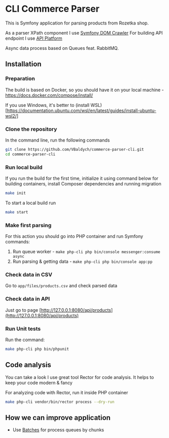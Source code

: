 # CLI Commerce Parser

This is Symfony application for parsing products from Rozetka shop.

As a parser XPath component I use [Symfony DOM Crawler](https://symfony.com/doc/current/components/dom_crawler.html)
For building API endpoint I use [API Platform](https://symfony.com/doc/6.4/the-fast-track/en/26-api.html)

Async data process based on Queues feat. RabbitMQ.

## Installation

### Preparation

The build is based on Docker, so you should have it on your local machine - https://docs.docker.com/compose/install/

If you use Windows, it's better to (install WSL)[https://documentation.ubuntu.com/wsl/en/latest/guides/install-ubuntu-wsl2/]

### Clone the repository

In the command line, run the following commands
```bash
git clone https://github.com/VBaldych/commerce-parser-cli.git
cd commerce-parser-cli
```

### Run local build

If you run the build for the first time, initialize it using command below for building containers,
install Composer dependencies and running migration
```bash
make init
```

To start a local build run
```bash
make start
```
### Make first parsing

For this action you should go into PHP container and run Symfony commands:

1. Run queue worker - `make php-cli php bin/console messenger:consume async`
2. Run parsing & getting data - `make php-cli php bin/console app:pp`

### Check data in CSV
Go to `app/files/products.csv` and check parsed data

### Check data in API
Just go to page [http://127.0.0.1:8080/api/products](http://127.0.0.1:8080/api/products)

### Run Unit tests

Run the command:
```bash
make php-cli php bin/phpunit
```

## Code analysis
You can take a look I use great tool Rector for code analysis. It helps to keep your code modern & fancy

For analyzing code with Rector, run it inside PHP container

```bash
make php-cli vendor/bin/rector process --dry-run
```
## How we can improve application
- Use [Batches](https://symfony.com/doc/current/messenger.html#process-messages-by-batches) for process queues by chunks 
